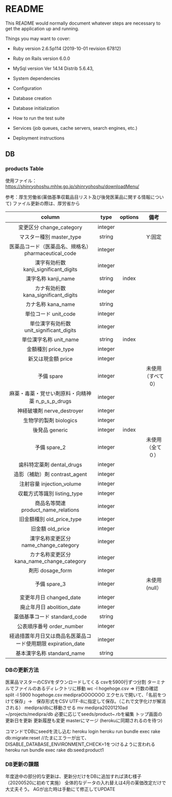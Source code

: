 # README

This README would normally document whatever steps are necessary to get the
application up and running.

Things you may want to cover:

* Ruby version
 2.6.5p114 (2019-10-01 revision 67812)

* Ruby on Rails version
 6.0.0

* MySql version
 Ver 14.14 Distrib 5.6.43,
 
* System dependencies

* Configuration

* Database creation

* Database initialization

* How to run the test suite

* Services (job queues, cache servers, search engines, etc.)

* Deployment instructions


## DB
### products Table
使用ファイル：
https://shinryohoshu.mhlw.go.jp/shinryohoshu/downloadMenu/


参考：厚生労働省(薬価基準収載品目リスト及び後発医薬品に関する情報について)
ファイル更新の際は、厚労省から

|column      |    type |   options    |備考|
|:----------------:|:-----------------:|:------------------:|:------------------:|
| 変更区分 change_category       |  integer   |       ||
| マスター種別 master_type   |   string |       |Y:固定|
| 医薬品コード（医薬品名、規格名）pharmaceutical_code |   integer |    ||
| 漢字有効桁数 kanji_significant_digits    |    integer |      ||
|漢字名称  kanji_name  |   string |    index  ||
| カナ有効桁数 kana_significant_digits |   integer |     | |
| カナ名称 kana_name | string  |   ||
| 単位コード unit_code | integer  |   ||
| 単位漢字有効桁数 unit_significant_digits | integer  |   ||
| 単位漢字名称 unit_name | string  |  index ||
| 金額種別 price_type| integer  |   ||
| 新又は現金額 price | integer  |   ||
| 予備 spare | integer  |   |未使用（すべて0）|
| 麻薬・毒薬・覚せい剤原料・向精神薬 n_p_s_p_drugs| integer  |   ||
| 神経破壊剤 nerve_destroyer| integer  |   ||
| 生物学的製剤 biologics| integer  |   ||
| 後発品 generic| integer  |  index ||
| 予備 spare_2|  integer |   |未使用（全て０）|
| 歯科特定薬剤 dental_drugs| integer  |   ||
| 造影（補助）剤 contrast_agent| integer  |   ||
| 注射容量 injection_volume | integer  |   ||
| 収載方式等識別 listing_type| integer  | |  |
| 商品名等関連product_name_relations | integer  |   ||
| 旧金額種別 old_price_type | integer  |   ||
| 旧金額 old_price | integer  |   ||
| 漢字名称変更区分 name_change_category| integer  |   ||
| カナ名称変更区分 kana_name_change_category| integer  |   ||
| 剤形 dosage_form | integer  |   ||
| 予備 spare_3 | integer  |   |未使用(null）|
| 変更年月日 changed_date | integer  |   ||
| 廃止年月日 abolition_date| integer  |   ||
| 薬価基準コード standard_code| string  |   ||
| 公表順序番号 order_number| integer  |   ||
| 経過措置年月日又は商品名医薬品コード使用期限 expiration_date | integer  |   ||
| 基本漢字名称 standard_name| string  |   ||



### DBの更新方法

医薬品マスターのCSVをダウンロードしてくる
csvを5900行ずつ分割
  ターミナルでファイルのあるディレクトリに移動
  wc -l hogehoge.csv  => 行数の確認
  split -l 5900 hogehoge.csv medipraOOOOOOO
エクセルで開いて、「名前をつけて保存」→　保存形式をCSV UTF-8に指定して保存。（これで文字化けが解消される）
medipra/dbに移動させる
  mv medipra20201210ad ~/projects/medipra/db
必要に応じてseeds/product~.rbを編集
トップ画面の更新日を更新
更新履歴も変更
masterにマージ
(herokuに同期されるのを待つ)

コマンドでDBにseedを流し込む
  heroku login
  heroku run bundle exec rake db:migrate:reset  //たまにエラーが出て、DISABLE_DATABASE_ENVIRONMENT_CHECK=1をつけるように言われる
  heroku run bundle exec rake db:seed:product1


### DB更新の課題
年度途中の部分的な更新は、更新分だけをDBに追加すれば済む様子（20200520に初めて実施）
全体的なデータの入れ替えは4月の薬価改定だけで大丈夫そう。
AGが出た時は手動にて修正してUPDATE
